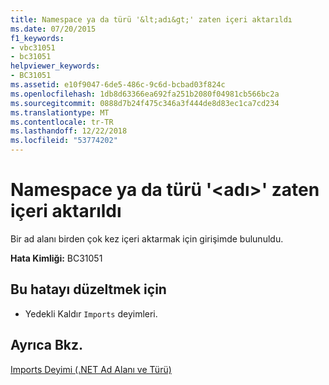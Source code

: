 ```yaml
---
title: Namespace ya da türü '&lt;adı&gt;' zaten içeri aktarıldı
ms.date: 07/20/2015
f1_keywords:
- vbc31051
- bc31051
helpviewer_keywords:
- BC31051
ms.assetid: e10f9047-6de5-486c-9c6d-bcbad03f824c
ms.openlocfilehash: 1db8d63366ea692fa251b2080f04981cb566bc2a
ms.sourcegitcommit: 0888d7b24f475c346a3f444de8d83ec1ca7cd234
ms.translationtype: MT
ms.contentlocale: tr-TR
ms.lasthandoff: 12/22/2018
ms.locfileid: "53774202"
---
```

# <a name="namespace-or-type-ltnamegt-has-already-been-imported"></a>Namespace ya da türü '&lt;adı&gt;' zaten içeri aktarıldı
Bir ad alanı birden çok kez içeri aktarmak için girişimde bulunuldu.  
  
 **Hata Kimliği:** BC31051  
  
## <a name="to-correct-this-error"></a>Bu hatayı düzeltmek için  
  
-   Yedekli Kaldır `Imports` deyimleri.  
  
## <a name="see-also"></a>Ayrıca Bkz.  
 [Imports Deyimi (.NET Ad Alanı ve Türü)](../../visual-basic/language-reference/statements/imports-statement-net-namespace-and-type.md)
